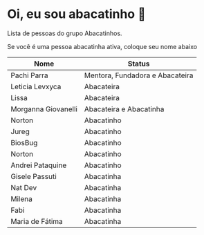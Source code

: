 # Oi, eu sou abacatinho 🥑
Lista de pessoas do grupo Abacatinhos.

Se você é uma pessoa abacatinha ativa, coloque seu nome abaixo


|Nome|Status  |
|--|--|
| Pachi Parra | Mentora, Fundadora e Abacateira  |
| Leticia Levxyca | Abacateira|
| Lissa| Abacateira|
| Morganna Giovanelli| Abacateira e Abacatinha|
| Norton | Abacatinho |
| Jureg | Abacatinho |
| BiosBug | Abacatinho |
| Norton | Abacatinho |
| Andrei Pataquine | Abacatinho |
| Gisele Passuti | Abacatinha |
| Nat Dev| Abacatinha |
| Milena| Abacatinha |
| Fabi | Abacatinha |
| Maria de Fátima | Abacatinha



